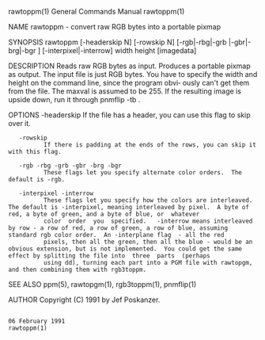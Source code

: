 rawtoppm(1)                                                                             General Commands Manual                                                                            rawtoppm(1)

NAME
       rawtoppm - convert raw RGB bytes into a portable pixmap

SYNOPSIS
       rawtoppm [-headerskip N] [-rowskip N] [-rgb|-rbg|-grb |-gbr|-brg|-bgr ] [-interpixel|-interrow] width height [imagedata]

DESCRIPTION
       Reads  raw RGB bytes as input.  Produces a portable pixmap as output.  The input file is just RGB bytes.  You have to specify the width and height on the command line, since the program obvi‐
       ously can't get them from the file.  The maxval is assumed to be 255.  If the resulting image is upside down, run it through pnmflip -tb .

OPTIONS
       -headerskip
              If the file has a header, you can use this flag to skip over it.

       -rowskip
              If there is padding at the ends of the rows, you can skip it with this flag.

       -rgb -rbg -grb -gbr -brg -bgr
              These flags let you specify alternate color orders.  The default is -rgb.

       -interpixel -interrow
              These flags let you specify how the colors are interleaved.  The default is -interpixel, meaning interleaved by pixel.  A byte of red, a byte of green, and a byte of blue, or  whatever
              color  order  you  specified.   -interrow means interleaved by row - a row of red, a row of green, a row of blue, assuming standard rgb color order.  An -interplane flag  - all the red
              pixels, then all the green, then all the blue - would be an obvious extension, but is not implemented.  You could get the same effect by splitting the file into  three  parts  (perhaps
              using dd), turning each part into a PGM file with rawtopgm, and then combining them with rgb3toppm.

SEE ALSO
       ppm(5), rawtopgm(1), rgb3toppm(1), pnmflip(1)

AUTHOR
       Copyright (C) 1991 by Jef Poskanzer.

                                                                                           06 February 1991                                                                                rawtoppm(1)
